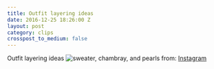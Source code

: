 ```yaml
---
title: Outfit layering ideas
date: 2016-12-25 18:26:00 Z
layout: post
category: clips
crosspost_to_medium: false
---
```


Outfit layering ideas
![sweater, chambray, and pearls](https://instagram.fcur1-1.fna.fbcdn.net/t51.2885-15/e15/10955165_658569264265636_346358327_n.jpg?ig_cache_key=OTE4Mjc1MjY0MjIyNTIzMzg3.2)
from: [Instagram](http://ift.tt/2ihkySQ)